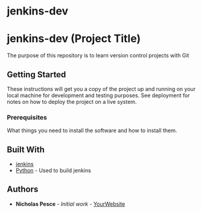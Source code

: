 # jenkins-dev
# jenkins-dev (Project Title)
 
The purpose of this repository is to learn version control projects with Git
 
 ## Getting Started
 
 These instructions will get you a copy of the project up and running on your local machine
 for development and testing purposes. See deployment for notes on how to deploy the project
 on a live system.
 
 ### Prerequisites
 
 What things you need to install the software and how to install them.
 
         
 ## Built With
 
 * [jenkins](https://www.jenkins.com/)
 * [Python](https://www.python.org/) - Used to build jenkins
         
 ## Authors
 
 * **Nicholas Pesce** - *Initial work* - [YourWebsite](https://example.com/)
